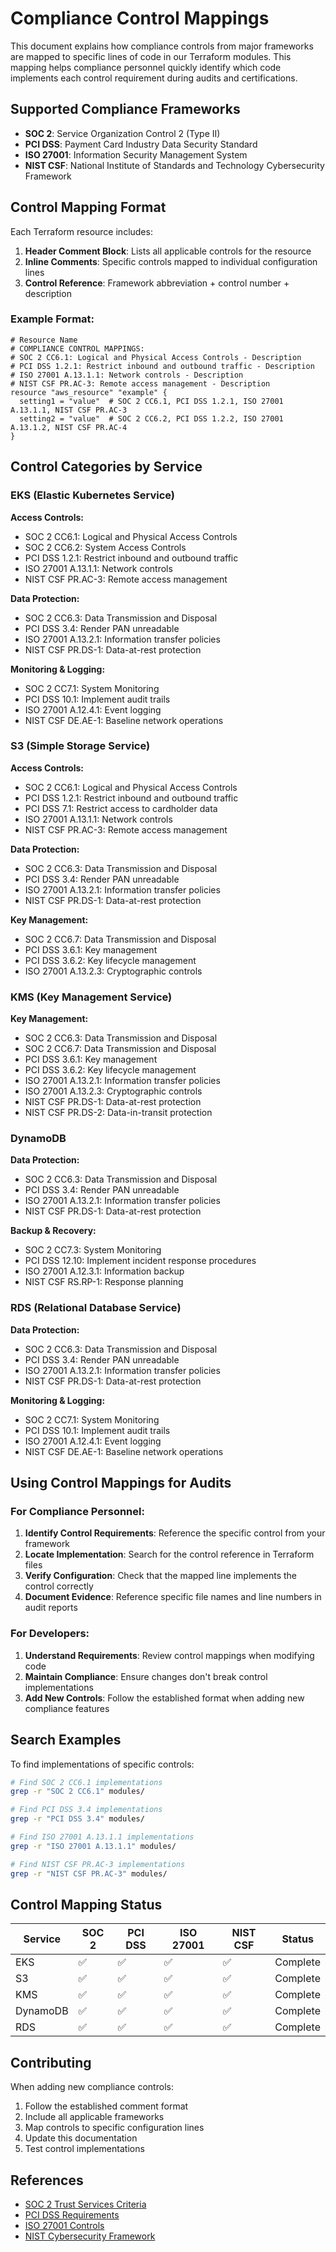 # Compliance Control Mappings

This document explains how compliance controls from major frameworks are mapped to specific lines of code in our Terraform modules. This mapping helps compliance personnel quickly identify which code implements each control requirement during audits and certifications.

## Supported Compliance Frameworks

- **SOC 2**: Service Organization Control 2 (Type II)
- **PCI DSS**: Payment Card Industry Data Security Standard
- **ISO 27001**: Information Security Management System
- **NIST CSF**: National Institute of Standards and Technology Cybersecurity Framework

## Control Mapping Format

Each Terraform resource includes:

1. **Header Comment Block**: Lists all applicable controls for the resource
2. **Inline Comments**: Specific controls mapped to individual configuration lines
3. **Control Reference**: Framework abbreviation + control number + description

### Example Format:
```hcl
# Resource Name
# COMPLIANCE CONTROL MAPPINGS:
# SOC 2 CC6.1: Logical and Physical Access Controls - Description
# PCI DSS 1.2.1: Restrict inbound and outbound traffic - Description
# ISO 27001 A.13.1.1: Network controls - Description
# NIST CSF PR.AC-3: Remote access management - Description
resource "aws_resource" "example" {
  setting1 = "value"  # SOC 2 CC6.1, PCI DSS 1.2.1, ISO 27001 A.13.1.1, NIST CSF PR.AC-3
  setting2 = "value"  # SOC 2 CC6.2, PCI DSS 1.2.2, ISO 27001 A.13.1.2, NIST CSF PR.AC-4
}
```

## Control Categories by Service

### EKS (Elastic Kubernetes Service)

**Access Controls:**
- SOC 2 CC6.1: Logical and Physical Access Controls
- SOC 2 CC6.2: System Access Controls
- PCI DSS 1.2.1: Restrict inbound and outbound traffic
- ISO 27001 A.13.1.1: Network controls
- NIST CSF PR.AC-3: Remote access management

**Data Protection:**
- SOC 2 CC6.3: Data Transmission and Disposal
- PCI DSS 3.4: Render PAN unreadable
- ISO 27001 A.13.2.1: Information transfer policies
- NIST CSF PR.DS-1: Data-at-rest protection

**Monitoring & Logging:**
- SOC 2 CC7.1: System Monitoring
- PCI DSS 10.1: Implement audit trails
- ISO 27001 A.12.4.1: Event logging
- NIST CSF DE.AE-1: Baseline network operations

### S3 (Simple Storage Service)

**Access Controls:**
- SOC 2 CC6.1: Logical and Physical Access Controls
- PCI DSS 1.2.1: Restrict inbound and outbound traffic
- PCI DSS 7.1: Restrict access to cardholder data
- ISO 27001 A.13.1.1: Network controls
- NIST CSF PR.AC-3: Remote access management

**Data Protection:**
- SOC 2 CC6.3: Data Transmission and Disposal
- PCI DSS 3.4: Render PAN unreadable
- ISO 27001 A.13.2.1: Information transfer policies
- NIST CSF PR.DS-1: Data-at-rest protection

**Key Management:**
- SOC 2 CC6.7: Data Transmission and Disposal
- PCI DSS 3.6.1: Key management
- PCI DSS 3.6.2: Key lifecycle management
- ISO 27001 A.13.2.3: Cryptographic controls

### KMS (Key Management Service)

**Key Management:**
- SOC 2 CC6.3: Data Transmission and Disposal
- SOC 2 CC6.7: Data Transmission and Disposal
- PCI DSS 3.6.1: Key management
- PCI DSS 3.6.2: Key lifecycle management
- ISO 27001 A.13.2.1: Information transfer policies
- ISO 27001 A.13.2.3: Cryptographic controls
- NIST CSF PR.DS-1: Data-at-rest protection
- NIST CSF PR.DS-2: Data-in-transit protection

### DynamoDB

**Data Protection:**
- SOC 2 CC6.3: Data Transmission and Disposal
- PCI DSS 3.4: Render PAN unreadable
- ISO 27001 A.13.2.1: Information transfer policies
- NIST CSF PR.DS-1: Data-at-rest protection

**Backup & Recovery:**
- SOC 2 CC7.3: System Monitoring
- PCI DSS 12.10: Implement incident response procedures
- ISO 27001 A.12.3.1: Information backup
- NIST CSF RS.RP-1: Response planning

### RDS (Relational Database Service)

**Data Protection:**
- SOC 2 CC6.3: Data Transmission and Disposal
- PCI DSS 3.4: Render PAN unreadable
- ISO 27001 A.13.2.1: Information transfer policies
- NIST CSF PR.DS-1: Data-at-rest protection

**Monitoring & Logging:**
- SOC 2 CC7.1: System Monitoring
- PCI DSS 10.1: Implement audit trails
- ISO 27001 A.12.4.1: Event logging
- NIST CSF DE.AE-1: Baseline network operations

## Using Control Mappings for Audits

### For Compliance Personnel:

1. **Identify Control Requirements**: Reference the specific control from your framework
2. **Locate Implementation**: Search for the control reference in Terraform files
3. **Verify Configuration**: Check that the mapped line implements the control correctly
4. **Document Evidence**: Reference specific file names and line numbers in audit reports

### For Developers:

1. **Understand Requirements**: Review control mappings when modifying code
2. **Maintain Compliance**: Ensure changes don't break control implementations
3. **Add New Controls**: Follow the established format when adding new compliance features

## Search Examples

To find implementations of specific controls:

```bash
# Find SOC 2 CC6.1 implementations
grep -r "SOC 2 CC6.1" modules/

# Find PCI DSS 3.4 implementations
grep -r "PCI DSS 3.4" modules/

# Find ISO 27001 A.13.1.1 implementations
grep -r "ISO 27001 A.13.1.1" modules/

# Find NIST CSF PR.AC-3 implementations
grep -r "NIST CSF PR.AC-3" modules/
```

## Control Mapping Status

| Service | SOC 2 | PCI DSS | ISO 27001 | NIST CSF | Status |
|---------|-------|---------|-----------|----------|--------|
| EKS     | ✅    | ✅      | ✅        | ✅       | Complete |
| S3      | ✅    | ✅      | ✅        | ✅       | Complete |
| KMS     | ✅    | ✅      | ✅        | ✅       | Complete |
| DynamoDB| ✅    | ✅      | ✅        | ✅       | Complete |
| RDS     | ✅    | ✅      | ✅        | ✅       | Complete |

## Contributing

When adding new compliance controls:

1. Follow the established comment format
2. Include all applicable frameworks
3. Map controls to specific configuration lines
4. Update this documentation
5. Test control implementations

## References

- [SOC 2 Trust Services Criteria](https://www.aicpa.org/interestareas/frc/assuranceadvisoryservices/aicpasoc2report.html)
- [PCI DSS Requirements](https://www.pcisecuritystandards.org/document_library/)
- [ISO 27001 Controls](https://www.iso.org/isoiec-27001-information-security.html)
- [NIST Cybersecurity Framework](https://www.nist.gov/cyberframework)
